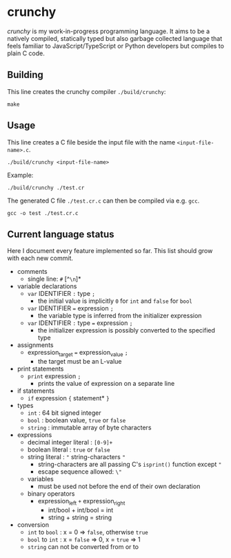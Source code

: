 
# crunchy

*crunchy* is my work-in-progress programming language. It aims to be a natively compiled, statically typed but also garbage collected language that feels familiar to JavaScript/TypeScript or Python developers but compiles to plain C code.

## Building

This line creates the crunchy compiler `./build/crunchy`:

```
make
```

## Usage

This line creates a C file beside the input file with the name `<input-file-name>.c`.

```
./build/crunchy <input-file-name>
```

Example:

```
./build/crunchy ./test.cr
```

The generated C file `./test.cr.c` can then be compiled via e.g. `gcc`.

```
gcc -o test ./test.cr.c
```

## Current language status

Here I document every feature implemented so far. This list should grow with each new commit.

* comments
  * single line: `#` [^`\n`]*
* variable declarations
  * `var` IDENTIFIER `:` type `;`
    * the initial value is implicitly `0` for `int` and `false` for `bool`
  * `var` IDENTIFIER `=` expression `;`
    * the variable type is inferred from the initializer expression
  * `var` IDENTIFIER `:` type `=` expression `;`
    * the initializer expression is possibly converted to the specified type
* assignments
  * expression<sub>target</sub> `=` expression<sub>value</sub> `;`
    * the target must be an L-value
* print statements
  * `print` expression `;`
    * prints the value of expression on a separate line
* if statements
  * `if` expression `{` statement* `}`
* types
  * `int` : 64 bit signed integer
  * `bool` : boolean value, `true` or `false`
  * `string` : immutable array of byte characters
* expressions
  * decimal integer literal : `[0-9]+`
  * boolean literal : `true` or `false`
  * string literal : `"` string-characters `"`
    * string-characters are all passing C's `isprint()` function except `"`
    * escape sequence allowed: `\"`
  * variables
    * must be used not before the end of their own declaration
  * binary operators
    * expression<sub>left</sub> `+` expression<sub>right</sub>
      * int/bool + int/bool = int
      * string + string = string
* conversion
  * `int` to `bool` : x = 0 => `false`, otherwise `true`
  * `bool` to `int` : x = `false` => 0, x = `true` => 1
  * `string` can not be converted from or to